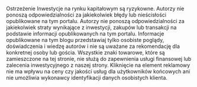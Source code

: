 <span class="badge">Ostrzeżenie</span> Inwestycje na rynku kapitałowym są ryzykowne. Autorzy nie ponoszą odpowiedzialności za jakiekolwiek błędy lub nieścisłości opublikowane na tym portalu. Autorzy nie ponoszą odpowiedzialności za jakiekolwiek straty wynikające z inwestycji, zakupów lub transakcji na podstawie informacji opublikowanych na tym portalu. Informacje opublikowane na tym blogu przedstawiaj tylko osobiste poglądy, doświadczenia i wiedzę autorów i nie są uważane za rekomendację dla konkretnej osoby lub gościa. Wszystkie znaki towarowe, które są zamieszczone na tej stronie, nie służą do zapewnienia usługi finansowej lub zalecenia inwestycyjnego z naszej strony. Kliknięcie na element reklamowy nie ma  wpływu na ceny czy jakości usług dla użytkowników końcowych ani nie umożliwia wykonawcy identyfikacji danych osobistych klienta. 